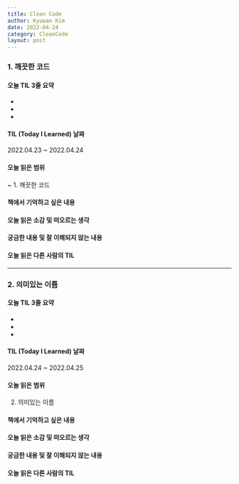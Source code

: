 ```yaml
---
title: Clean Code  
author: Kyuwan Kim
date: 2022-04-24
category: CleanCode
layout: post
---
```

### 1. 깨끗한 코드 

#### 오늘 TIL 3줄 요약  
- 
- 
- 

#### TIL (Today I Learned) 날짜 
2022.04.23 ~ 2022.04.24

#### 오늘 읽은 범위
~ 1. 깨끗한 코드 

#### 책에서 기억하고 싶은 내용

#### 오늘 읽은 소감 및 떠오르는 생각 

#### 궁금한 내용 및 잘 이해되지 않는 내용 

#### 오늘 읽은 다른 사람의 TIL

----------------------------------------------------------------

### 2. 의미있는 이름 

#### 오늘 TIL 3줄 요약  
- 
- 
- 

#### TIL (Today I Learned) 날짜 
2022.04.24 ~ 2022.04.25

#### 오늘 읽은 범위
 2. 의미있는 이름  

#### 책에서 기억하고 싶은 내용

#### 오늘 읽은 소감 및 떠오르는 생각 

#### 궁금한 내용 및 잘 이해되지 않는 내용 

#### 오늘 읽은 다른 사람의 TIL

